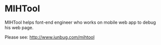 MIHTool
=======

MIHTool helps  font-end engineer who works on mobile web app to debug his web page.

Please see:
http://www.iunbug.com/mihtool